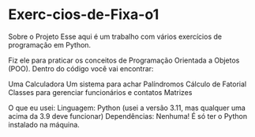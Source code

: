 # Exerc-cios-de-Fixa-o1

Sobre o Projeto
Esse aqui é um trabalho com vários exercícios de programação em Python.

Fiz ele para praticar os conceitos de Programação Orientada a Objetos (POO). Dentro do código você vai encontrar:

Uma Calculadora
Um sistema para achar Palíndromos
Cálculo de Fatorial
Classes para gerenciar funcionários e contatos
Matrizes

O que eu usei:
Linguagem: Python (usei a versão 3.11, mas qualquer uma acima da 3.9 deve funcionar)
Dependências: Nenhuma! É só ter o Python instalado na máquina.
